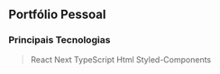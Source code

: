 ## Portfólio Pessoal 
### Principais Tecnologias
> React
> Next
> TypeScript
> Html 
> Styled-Components
